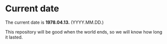 # Current date

The current date is **1978.04.13.** (YYYY.MM.DD.)

This repository will be good when the world ends, so we will know how long it lasted.